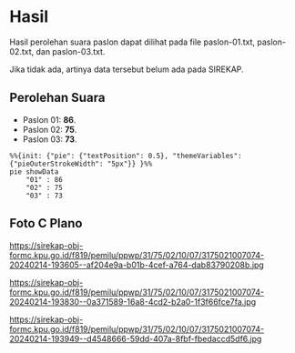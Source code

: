 # Hasil

Hasil perolehan suara paslon dapat dilihat pada file paslon-01.txt, paslon-02.txt, dan paslon-03.txt.

Jika tidak ada, artinya data tersebut belum ada pada SIREKAP.

## Perolehan Suara

 * Paslon 01: **86**.
 * Paslon 02: **75**.
 * Paslon 03: **73**.

```mermaid
%%{init: {"pie": {"textPosition": 0.5}, "themeVariables": {"pieOuterStrokeWidth": "5px"}} }%%
pie showData
    "01" : 86
    "02" : 75
    "03" : 73
```
## Foto C Plano

https://sirekap-obj-formc.kpu.go.id/f819/pemilu/ppwp/31/75/02/10/07/3175021007074-20240214-193605--af204e9a-b01b-4cef-a764-dab83790208b.jpg

https://sirekap-obj-formc.kpu.go.id/f819/pemilu/ppwp/31/75/02/10/07/3175021007074-20240214-193830--0a371589-16a8-4cd2-b2a0-1f3f66fce7fa.jpg

https://sirekap-obj-formc.kpu.go.id/f819/pemilu/ppwp/31/75/02/10/07/3175021007074-20240214-193949--d4548666-59dd-407a-8fbf-fbedaccd5df6.jpg
